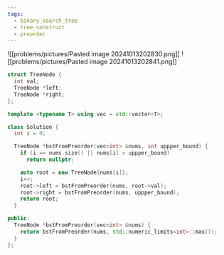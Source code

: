 ```yaml
---
tags:
  - binary_search_tree
  - tree_construct
  - preorder
---
```

![[problems/pictures/Pasted image 20241013202830.png]]
![[problems/pictures/Pasted image 20241013202841.png]]



```c++
struct TreeNode {
  int val;
  TreeNode *left;
  TreeNode *right;
};

template <typename T> using vec = std::vector<T>;

class Solution {
  int i = 0;

  TreeNode *bstFromPreorder(vec<int> &nums, int uppper_bound) {
    if (i == nums.size() || nums[i] > uppper_bound)
      return nullptr;

    auto root = new TreeNode{nums[i]};
    i++;
    root->left = bstFromPreorder(nums, root->val);
    root->right = bstFromPreorder(nums, uppper_bound);
    return root;
  }

public:
  TreeNode *bstFromPreorder(vec<int> &nums) {
    return bstFromPreorder(nums, std::numeric_limits<int>::max());
  }
};
```